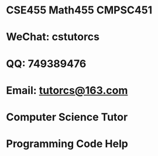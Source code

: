 # CSE455 Math455 CMPSC451

# WeChat: cstutorcs

# QQ: 749389476

# Email: tutorcs@163.com

# Computer Science Tutor

# Programming Code Help
